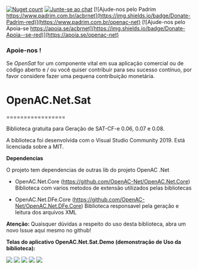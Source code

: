 [![Nuget count](http://img.shields.io/nuget/v/OpenAC.Net.Sat.svg)](https://www.nuget.org/packages/OpenAC.Net.Sat/) 
[![Junte-se ao chat](https://img.shields.io/badge/Chat%20on-Discord-purple.svg)](https://discord.com/invite/brdmJ7Yv6w)
[![Ajude-nos pelo Padrim https://www.padrim.com.br/acbrnet](https://img.shields.io/badge/Donate-Padrim-red)](https://www.padrim.com.br/openac-net)
[![Ajude-nos pelo Apoia-se https://apoia.se/acbrnet](https://img.shields.io/badge/Donate-Apoia--se-red)](https://apoia.se/openac-net)

### Apoie-nos !
Se *OpenSat* for um componente vital em sua aplicação comercial ou de código aberto e / ou você quiser contribuir para seu sucesso contínuo, por favor considere fazer uma pequena contribuição monetária.

# OpenAC.Net.Sat
=================

Biblioteca gratuita para Geração de SAT-CF-e 0.06, 0.07 e 0.08.

A biblioteca foi desenvolvida com o Visual Studio Community 2019.
Está licenciada sobre a MIT.

**Dependencias**

O projeto tem dependencias de outras lib do projeto OpenAC .Net
	
- OpenAC.Net.Core (https://github.com/OpenAC-Net/OpenAC.Net.Core)
  Biblioteca com varios metodos de extensão utilizados pelas bibliotecas
	
- OpenAC.Net.DFe.Core (https://github.com/OpenAC-Net/OpenAC.Net.DFe.Core)
  Biblioteca responsavel pela geração e leitura dos arquivos XML

**Atenção:**
Quaisquer dúvidas a respeito do uso desta biblioteca, abra um novo Issue aqui mesmo no github!


**Telas do aplicativo OpenAC.Net.Sat.Demo (demonstração de Uso da biblioteca):**

![](https://openac-net.github.io/images/sat/SATDemo01.png)
![](https://openac-net.github.io/images/sat/SATDemo02.png)
![](https://openac-net.github.io/images/sat/SATDemo03.png)
![](https://openac-net.github.io/images/sat/SATDemo04.png)
![](https://openac-net.github.io/images/sat/SATDemo05.png)
